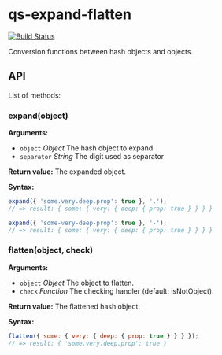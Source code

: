 # qs-expand-flatten
[![Build Status](https://travis-ci.org/marcosomma/qs-expand-flatten.svg?branch=master)](https://travis-ci.org/marcosomma/qs-expand-flatten)

Conversion functions between hash objects and objects.

## API

List of methods:

### expand(object)

**Arguments:**

  * `object` *Object* The hash object to expand.
  * `separator` *String* The digit used as separator

**Return value:** The expanded object.

**Syntax:**

```js
expand({ 'some.very.deep.prop': true }, '.');
// => result: { some: { very: { deep: { prop: true } } } }

expand({ 'some-very-deep-prop': true }, '-');
// => result: { some: { very: { deep: { prop: true } } } }
```

### flatten(object, check)

**Arguments:**

  * `object` *Object*   The object to flatten.
  * `check`  *Function* The checking handler (default: isNotObject).

**Return value:** The flattened hash object.

**Syntax:**

```js
flatten({ some: { very: { deep: { prop: true } } } });
// => result: { 'some.very.deep.prop': true }
```
